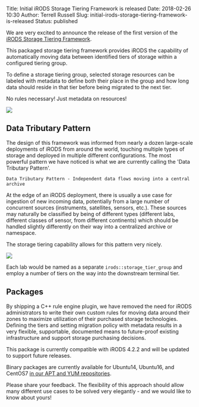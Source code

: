 Title: Initial iRODS Storage Tiering Framework is released
Date: 2018-02-26 10:30
Author: Terrell Russell
Slug: initial-irods-storage-tiering-framework-is-released
Status: published

We are very excited to announce the release of the first version of the [iRODS Storage Tiering Framework](https://github.com/irods/irods_capability_tiered_storage).

This packaged storage tiering framework provides iRODS the capability of automatically moving data between identified tiers of storage within a configured tiering group.

To define a storage tiering group, selected storage resources can be labeled with metadata to define both their place in the group and how long data should reside in that tier before being migrated to the next tier.

No rules necessary!  Just metadata on resources!

<div class="full_image"><img src="{static}/images/storage_tiering_diagram.jpg" /></div>

## Data Tributary Pattern

The design of this framework was informed from nearly a dozen large-scale deployments of iRODS from around the world, touching multiple types of storage and deployed in multiple different configurations.  The most powerful pattern we have noticed is what we are currently calling the 'Data Tributary Pattern'.

    Data Tributary Pattern - Independent data flows moving into a central archive

At the edge of an iRODS deployment, there is usually a use case for ingestion of new incoming data, potentially from a large number of concurrent sources (instruments, satellites, sensors, etc.).  These sources may naturally be classified by being of different types (different labs, different classes of sensor, from different continents) which should be handled slightly differently on their way into a centralized archive or namespace.

The storage tiering capability allows for this pattern very nicely.

<div class="full_image"><img src="{static}/images/storage_tiering_tributary_pattern.png" /></div>

Each lab would be named as a separate `irods::storage_tier_group` and employ a number of tiers on the way into the downstream terminal tier.


## Packages

By shipping a C++ rule engine plugin, we have removed the need for iRODS administrators to write their own custom rules for moving data around their zones to maximize utilization of their purchased storage technologies.  Defining the tiers and setting migration policy with metadata results in a very flexible, supportable, documented means to future-proof existing infrastructure and support storage purchasing decisions.

This package is currently compatible with iRODS 4.2.2 and will be updated to support future releases.

Binary packages are currently available for Ubuntu14, Ubuntu16, and CentOS7 [in our APT and YUM repositories](https://packages.irods.org).

Please share your feedback.  The flexibility of this approach should allow many different use cases to be solved very elegantly - and we would like to know about yours!
